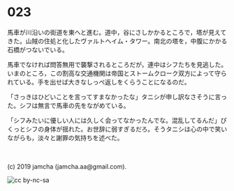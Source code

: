 

# 023

馬車が川沿いの街道を東へと進む。道中，谷にさしかかるところで，塔が見えてきた。山賊の住処と化したヴァルトヘイム・タワー。南北の塔を，中腹にかかる石橋がつないでいる。

馬車でなければ問答無用で襲撃されるところだが，連中はシフたちを見逃した。いまのところ，この割高な交通機関は帝国とストームクローク双方によって守られている。手を出せば大きなしっぺ返しをくらうことになるのだ。

「さっきはひどいことを言ってすまなかったな」タニシが申し訳なさそうに言った。シフは無言で馬車の先をながめている。

「シフみたいに優しい人には久しく会ってなかったんでな。混乱してるんだ」ぴくっとシフの身体が揺れた。お世辞に弱すぎるだろ。そうタニシは心の中で笑いながらも，淡々と謝罪の気持ちを述べた。

<br>
<br>
(c) 2019 jamcha (jamcha.aa@gmail.com).

![cc by-nc-sa](https://i.creativecommons.org/l/by-nc-sa/4.0/88x31.png)

